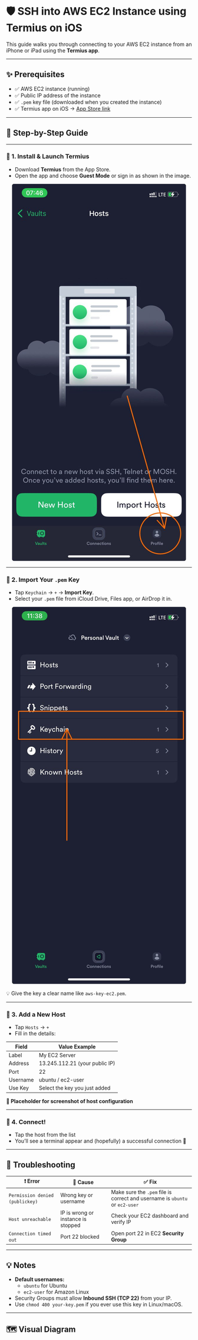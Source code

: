 # 🛡️ SSH into AWS EC2 Instance using Termius on iOS

This guide walks you through connecting to your AWS EC2 instance from an iPhone or iPad using the **Termius app**.

---

## ✨ Prerequisites

- ✅ AWS EC2 instance (running)
- ✅ Public IP address of the instance
- ✅ `.pem` key file (downloaded when you created the instance)
- ✅ Termius app on iOS → [App Store link](https://apps.apple.com/us/app/termius-ssh-client/id549039908)

---

## 📲 Step-by-Step Guide

---

### 🔹 1. Install & Launch Termius

- Download **Termius** from the App Store.
- Open the app and choose **Guest Mode** or sign in as shown in the image.

<div align="center">
    <img src='photo_3_2025-04-13_10-13-49.jpg'>
</div>

---

### 🔹 2. Import Your `.pem` Key

- Tap `Keychain` → `+` → **Import Key**.
- Select your `.pem` file from iCloud Drive, Files app, or AirDrop it in.

<div align="center">
     <img src='photo_1_2025-04-13_11-41-57.jpg'>
</div>

💡 Give the key a clear name like `aws-key-ec2.pem`.

---

### 🔹 3. Add a New Host

- Tap `Hosts` → `+`
- Fill in the details:

| Field       | Value Example                  |
|-------------|-------------------------------|
| Label       | My EC2 Server                 |
| Address     | 13.245.112.21 (your public IP)|
| Port        | 22                            |
| Username    | ubuntu / ec2-user             |
| Use Key     | Select the key you just added |

**📸 Placeholder for screenshot of host configuration**

---

### 🔹 4. Connect!

- Tap the host from the list
- You’ll see a terminal appear and (hopefully) a successful connection 🎉

---

## 🧯 Troubleshooting

| ❗ Error                              | 🔎 Cause                               | ✅ Fix                                   |
|--------------------------------------|----------------------------------------|------------------------------------------|
| `Permission denied (publickey)`      | Wrong key or username                  | Make sure the `.pem` file is correct and username is `ubuntu` or `ec2-user` |
| `Host unreachable`                   | IP is wrong or instance is stopped     | Check your EC2 dashboard and verify IP   |
| `Connection timed out`               | Port 22 blocked                        | Open port 22 in EC2 **Security Group**   |

---

## 💡 Notes

- **Default usernames:**
  - `ubuntu` for Ubuntu
  - `ec2-user` for Amazon Linux
- Security Groups must allow **Inbound SSH (TCP 22)** from your IP.
- Use `chmod 400 your-key.pem` if you ever use this key in Linux/macOS.

---

## 🗺️ Visual Diagram


